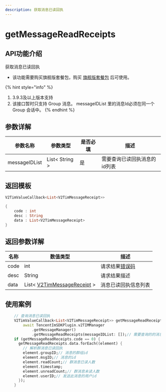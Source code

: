 ```yaml
---
description: 获取消息已读回执
---
```


# getMessageReadReceipts

## API功能介绍

获取消息已读回执

* 该功能需要购买旗舰版套餐包，购买 [旗舰版套餐包](https://buy.cloud.tencent.com/avc?from=17220) 后可使用。

{% hint style="info" %}
1. 3.9.3及以上版本支持
2. 该接口暂时只支持 Group 消息。 messageIDList 里的消息Id必须在同一个 Group 会话中。
{% endhint %}

## 参数详解

| 参数名称          | 参数类型           | 是否必填 | 描述              |
| ------------- | -------------- | ---- | --------------- |
| messageIDList | List< String > | 是    | 需要查询已读回执消息的id列表 |

## 返回模板

```dart
V2TimValueCallback<List<V2TimMessageReceipt>>

{
    code : int
    desc : String
    data : List<V2TimMessageReceipt>
}
```

## 返回参数详解

| 名称   | 数值类型                                             | 描述                                                             |
| ---- | ------------------------------------------------ | -------------------------------------------------------------- |
| code | int                                              | 请求结果[错误码](https://cloud.tencent.com/document/product/269/1671) |
| desc | String                                           | 请求结果描述                                                         |
| data | List< [V2TimMessageReceipt](broken-reference)  > | 消息已读回执信息列表                                                     |

## 使用案例  &#x20;

```dart
    // 查询消息已读回执
    V2TimValueCallback<List<V2TimMessageReceipt>> getMessageReadReceipts =
        await TencentImSDKPlugin.v2TIMManager
            .getMessageManager()
            .getMessageReadReceipts(messageIDList: []);// 需要查询的的消息id列表
    if (getMessageReadReceipts.code == 0) {
      getMessageReadReceipts.data.forEach((element) {
        // 解析群消息已读回执
        element.groupID;// 消息的群组id
        element.msgID;// 消息的id
        element.readCount;// 群消息已读人数
        element.timestamp;
        element.unreadCount;// 群消息未读人数
        element.userID;// 发送此消息的用户id
      });
    }
```
